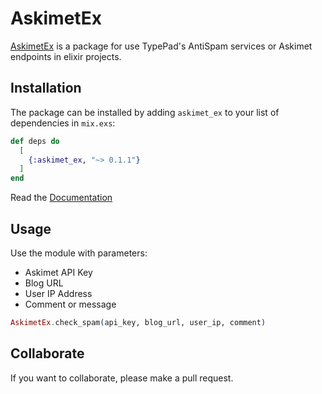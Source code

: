 # AskimetEx

[AskimetEx](https://hex.pm/packages/askimet_ex) is a package for use TypePad's AntiSpam services or Askimet endpoints in elixir projects.

## Installation

The package can be installed by adding `askimet_ex` 
to your list of dependencies in `mix.exs`:

```elixir
def deps do
  [
    {:askimet_ex, "~> 0.1.1"}
  ]
end
```

Read the [Documentation](https://hexdocs.pm/askimet_ex)

## Usage

Use the module with parameters:

- Askimet API Key
- Blog URL
- User IP Address
- Comment or message

```elixir
AskimetEx.check_spam(api_key, blog_url, user_ip, comment)
```

## Collaborate

If you want to collaborate, please make a pull request.
